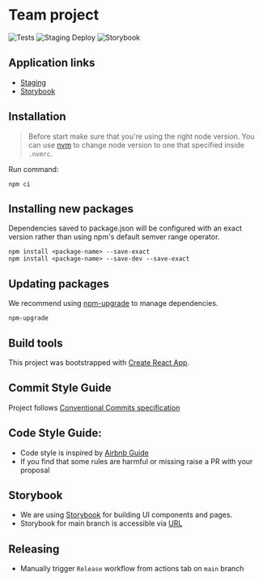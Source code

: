 # Team project

![Tests](https://github.com/cybergizer-hq/team-front/actions/workflows/code_quality.yml/badge.svg?branch=main)
![Staging Deploy](https://github.com/cybergizer-hq/team-front/actions/workflows/deploy_staging.yml/badge.svg?branch=main)
![Storybook](https://github.com/cybergizer-hq/team-front/actions/workflows/storybook.yml/badge.svg?branch=main)

## Application links

- [Staging](http://cgteam.s3-website.eu-central-1.amazonaws.com/app)
- [Storybook](http://cgteam.s3-website.eu-central-1.amazonaws.com/stories/app)

## Installation

> Before start make sure that you're using the right node version.
> You can use [nvm](https://github.com/nvm-sh/nvm) to change node version to one that specified inside `.nvmrc`.

Run command:

```shell
npm ci
```

## Installing new packages

Dependencies saved to package.json will be configured with an exact version rather than using npm's default semver range operator.

```shell
npm install <package-name> --save-exact
npm install <package-name> --save-dev --save-exact
```

## Updating packages

We recommend using [npm-upgrade](https://www.npmjs.com/package/npm-upgrade) to manage dependencies.

```shell
npm-upgrade
```

## Build tools

This project was bootstrapped with [Create React App](https://github.com/facebook/create-react-app).

## Commit Style Guide

Project follows [Conventional Commits specification](https://www.conventionalcommits.org/en/v1.0.0/)

## Code Style Guide:

- Code style is inspired by [Airbnb Guide](https://github.com/airbnb/javascript#airbnb-javascript-style-guide)
- If you find that some rules are harmful or missing raise a PR with your proposal

## Storybook

- We are using [Storybook](https://storybook.js.org/docs/react/writing-stories/introduction) for building UI components and pages.
- Storybook for main branch is accessible via [URL](https://staevs.ddns.net/)

## Releasing

- Manually trigger `Release` workflow from actions tab on `main` branch
